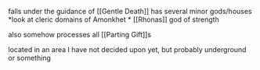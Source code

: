 falls under the guidance of [[Gentle Death]]
has several minor gods/houses *look at cleric domains of Amonkhet *
[[Rhonas]] god of strength

also somehow processes all [[Parting Gift]]s

located in an area I have not decided upon yet, but probably underground or something
